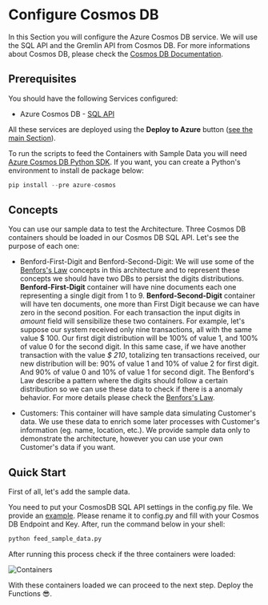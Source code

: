 # Configure Cosmos DB

In this Section you will configure the Azure Cosmos DB service. We will use the SQL API and the Gremlin API from Cosmos DB. For more informations about Cosmos DB, please check the [Cosmos DB Documentation](https://azure.microsoft.com/en-us/services/cosmos-db/).

## Prerequisites

You should have the following Services configured:

- Azure Cosmos DB - [SQL API](https://docs.microsoft.com/en-us/azure/cosmos-db/choose-api#coresql-api)

All these services are deployed using the **Deploy to Azure** button ([see the main Section](./README.md)).

To run the scripts to feed the Containers with Sample Data you will need [Azure Cosmos DB Python SDK](https://docs.microsoft.com/en-us/azure/cosmos-db/sql/sql-api-sdk-python). If you want, you can create a Python's environment to install de package below:

```python
pip install --pre azure-cosmos
```

## Concepts

You can use our sample data to test the Architecture. Three Cosmos DB containers should be loaded in our Cosmos DB SQL API. Let's see the purpose of each one:

- Benford-First-Digit and Benford-Second-Digit: We will use some of the [Benfors's Law](https://en.wikipedia.org/wiki/Benford's_law) concepts in this architecture and to represent these concepts we should have two DBs to persist the digits distributions. **Benford-First-Digit** container will have nine documents each one representing a single digit from 1 to 9. **Benford-Second-Digit** container will have ten documents, one more than First Digit because we can have zero in the second position. For each transaction the input digits in *amount* field will sensibilize these two containers. For example, let's suppose our system received only nine transactions, all with the same value $ 100. Our first digit distribution will be 100\% of value 1, and 100\% of value 0 for the second digit. In this same case, if we have another transaction with the value *$ 210*, totalizing ten transactions received, our new distribution will be: 90\% of value 1 and 10\% of value 2 for first digit. And 90\% of value 0 and 10\% of value 1 for second digit. The Benford's Law describe a pattern where the digits should follow a certain distribution so we can use these data to check if there is a anomaly behavior. For more details please check the [Benfors's Law](https://en.wikipedia.org/wiki/Benford's_law).

- Customers: This container will have sample data simulating Customer's data. We use these data to enrich some later processes with Customer's information (eg. name, location, etc.). We provide sample data only to demonstrate the architecture, however you can use your own Customer's data if you want.

## Quick Start

First of all, let's add the sample data. 

You need to put your CosmosDB SQL API settings in the config.py file. We provide an [example](./Scripts/config.py.example). Please rename it to config.py and fill with your Cosmos DB Endpoint and Key. After, run the command below in your shell:

```python 
python feed_sample_data.py
````

After running this process check if the three containers were loaded:

![Containers](./Images/Containers.png)

With these containers loaded we can proceed to the next step. Deploy the Functions 😎.